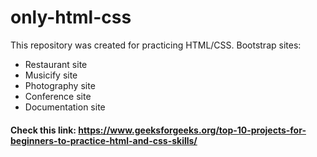# only-html-css

This repository was created for practicing HTML/CSS. Bootstrap sites:
- Restaurant site
- Musicify site
- Photography site
- Conference site
- Documentation site

#### Check this link: https://www.geeksforgeeks.org/top-10-projects-for-beginners-to-practice-html-and-css-skills/ 
